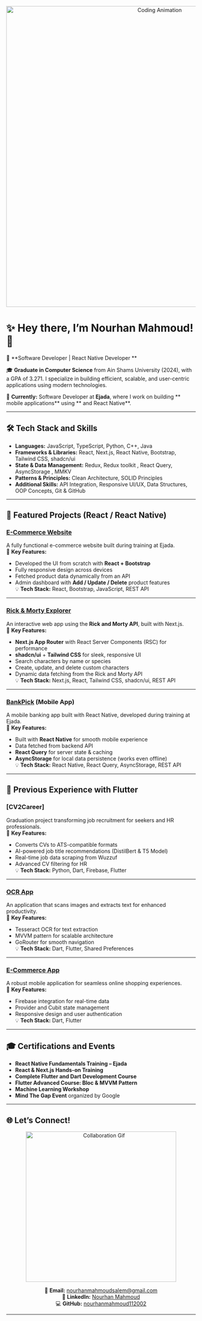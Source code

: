 <p align="center"> <img src="https://media.giphy.com/media/ZVik7pBtu9dNS/giphy.gif" alt="Coding Animation" width="800"> </p>

# ✨ Hey there, I’m Nourhan Mahmoud! 👋

🚀 **Software Developer | React Native Developer **  

🎓 **Graduate in Computer Science** from Ain Shams University (2024), with a GPA of 3.271. I specialize in building efficient, scalable, and user-centric applications using modern technologies.  

🌟 **Currently:** Software Developer at **Ejada**, where I work on building ** mobile applications** using ** and React Native**.  

---

## 🛠️ Tech Stack and Skills
- **Languages:** JavaScript, TypeScript, Python, C++, Java  
- **Frameworks & Libraries:** React, Next.js, React Native, Bootstrap, Tailwind CSS, shadcn/ui  
- **State & Data Management:** Redux, Redux toolkit , React Query, AsyncStorage , MMKV
- **Patterns & Principles:** Clean Architecture, SOLID Principles  
- **Additional Skills:** API Integration, Responsive UI/UX, Data Structures, OOP Concepts, Git & GitHub  

---

## 📂 Featured Projects (React / React Native)

### [E-Commerce Website](https://github.com/nourhanmahmoud112002/e-commerce-using-react)  
A fully functional e-commerce website built during training at Ejada.  
🔑 **Key Features:**  
- Developed the UI from scratch with **React + Bootstrap**  
- Fully responsive design across devices  
- Fetched product data dynamically from an API  
- Admin dashboard with **Add / Update / Delete** product features  
💡 **Tech Stack:** React, Bootstrap, JavaScript, REST API  

---

### [Rick & Morty Explorer](https://github.com/nourhanmahmoud112002/Rick-and-Morty)  
An interactive web app using the **Rick and Morty API**, built with Next.js.  
🔑 **Key Features:**  
- **Next.js App Router** with React Server Components (RSC) for performance  
- **shadcn/ui** + **Tailwind CSS** for sleek, responsive UI  
- Search characters by name or species  
- Create, update, and delete custom characters  
- Dynamic data fetching from the Rick and Morty API  
💡 **Tech Stack:** Next.js, React, Tailwind CSS, shadcn/ui, REST API  

---

### [BankPick](https://github.com/nourhanmahmoud112002/BankPick) (Mobile App)
A mobile banking app built with React Native, developed during training at Ejada.  
🔑 **Key Features:**  
- Built with **React Native** for smooth mobile experience  
- Data fetched from backend API  
- **React Query** for server state & caching  
- **AsyncStorage** for local data persistence (works even offline)  
💡 **Tech Stack:** React Native, React Query, AsyncStorage, REST API  

---

## 📂 Previous Experience with Flutter

### [CV2Career] 
Graduation project transforming job recruitment for seekers and HR professionals.  
🔑 **Key Features:**  
- Converts CVs to ATS-compatible formats  
- AI-powered job title recommendations (DistilBert & T5 Model)  
- Real-time job data scraping from Wuzzuf  
- Advanced CV filtering for HR  
💡 **Tech Stack:** Python, Dart, Firebase, Flutter  

---

### [OCR App](https://github.com/nourhanmahmoud112002/OCR)  
An application that scans images and extracts text for enhanced productivity.  
🔑 **Key Features:**  
- Tesseract OCR for text extraction  
- MVVM pattern for scalable architecture  
- GoRouter for smooth navigation  
💡 **Tech Stack:** Dart, Flutter, Shared Preferences  

---

### [E-Commerce App](https://github.com/nourhanmahmoud112002/e-commerceApp)  
A robust mobile application for seamless online shopping experiences.  
🔑 **Key Features:**  
- Firebase integration for real-time data  
- Provider and Cubit state management  
- Responsive design and user authentication  
💡 **Tech Stack:** Dart, Flutter  

---

## 🎓 Certifications and Events
- **React Native Fundamentals Training – Ejada**  
- **React & Next.js Hands-on Training**  
- **Complete Flutter and Dart Development Course**  
- **Flutter Advanced Course: Bloc & MVVM Pattern**  
- **Machine Learning Workshop**  
- **Mind The Gap Event** organized by Google  

---

## 🌐 Let’s Connect!  

<p align="center">
  <img src="https://media.giphy.com/media/3o7abKhOpu0NwenH3O/giphy.gif" alt="Collaboration Gif" width="400">
</p>  

<p align="center">
  📧 <b>Email:</b> <a href="mailto:nourhanmahmoudsalem@gmail.com">nourhanmahmoudsalem@gmail.com</a> <br>
  🔗 <b>LinkedIn:</b> <a href="https://www.linkedin.com/in/nourhan-mahmoud-76146a23a">Nourhan Mahmoud</a> <br>
  💻 <b>GitHub:</b> <a href="https://github.com/nourhanmahmoud112002">nourhanmahmoud112002</a>
</p>  

---
